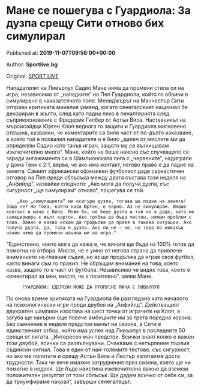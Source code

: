 
# Мане се пошегува с Гуардиола: За дузпа срещу Сити отново бих симулирал

Published at: **2019-11-07T09:58:00+00:00**

Author: **Sportlive.bg**

Original: [SPORT LIVE](https://www.sportlive.bg/worldfootball/england/mane-se-posheguva-s-guardiola-za-duzpa-sreshtu-siti-otnovo-bih-simuliral-1403809.html)

Нападателят на Ливърпул Садио Мане няма да промени стила си на игра, независимо от „нападките“ на Пеп Гуардиола, който го обвини в симулиране в наказателното поле.
Мениджърът на Манчестър Сити отправи критиката миналия уикенд, когато сенегалският национал бе декориран в жълто, след като падна леко в пеналтерията след съприкосновение с Фредерик Гилбер от Астън Вила.
Наставникът на мърсисайдци Юрген Клоп веднага го защити и Гуардиола мигновено отвърна, казвайки, че коментарите са били част от по-дълго изказване, в което той е похвалил нападателя и е било „далеч от мислите ми да определям Садио като такъв играч, защото му се възхищавам изключително много“.
Мане, който не беше наясно със случващото се заради ангажимента си в Шампионската лига с „червените“, надиграли у дома Генк с 2:1, вярва, че ако има контакт, негово право е да падне на земята. Самият африкански офанзивен футболист даде саркастичен отговор на Пеп преди сблъсъка между двата състава тази неделя на „Анфийлд“, казвайки следното: „Ако мога да получа дузпа, със сигурност „ще симулирам“ отново“, пошегува се той.

        „Ако „симулацията“ ми осигури дузпа, тогава ще падна на земята! Защо не? Но това, което каза Юрген, е вярно. Аз не симулирам. Имаше контакт в мача с Вила. Може би, не беше дузпа и той не я даде, като ме санкционира с жълт картон. Ако трябва да бъда честен, нямам проблем с това. Важно е какво искам да продължа да правя в такива ситуации. Ако получа дузпа, да, това е дузпа. Ако ли не – не, но това по никакъв начин няма да промени начина ми на игра."
      
"Единствено, което мога да кажа е, че винаги ще бъда на 100% готов да помогна на отбора. Мисля, че е умно от негова страна да привлече вниманието на главния съдия, но аз ще продължа да играя своя футбол, както винаги съм го правил. Не обръщам внимание на това, което казва, защото то е част от футбола. Независимо че видях това, което е коментирал за мен, мисля, че е позитивно“, заяви Мане.

        
          ГУАРДИОЛА: ЕДЕРСОН МОЖЕ ДА ПРОПУСНЕ МАЧА С ЛИВЪРПУЛ
        
      
По онова време критиката на Гуардиола бе разгледана като началото на психологически игри преди двубоя на „Анфийлд“. Действащият двукратен шампион изостава на шест точки от играчите на Клоп, а загуба ще накърни още повече амбициите им за трета поредна корона. Без съмнение в неделя предстои мачът на сезона, а Сити е единственият отбор, който има успех над Ливърпул в последните 50 срещи от лигата.
„Интересен мач предстои. Всички знаят колко е важен този двубой, всички са развълнувани. Очакваме с нетърпение първия съдийски сигнал. Това е един от най-големите тестове, със сигурност, но ако ме попитате и срещу Астън Вила и Лестър изпитахме доста трудности. Така че вече имахме затруднения през сезона, което ще ни помогне в неделя. Ще бъде наистина изключително важно да вземем положителен резултат от този сблъсък. Ще дадем всичко от себе си, за да триумфираме накрая“, завърши сенегалецът.
